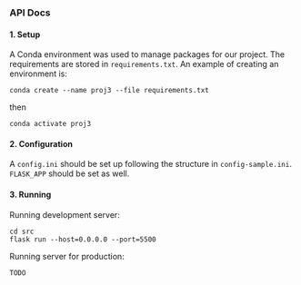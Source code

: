### API Docs

#### 1. Setup
A Conda environment was used to manage packages for our project. The requirements are stored in `requirements.txt`. An example of creating an environment is:

```
conda create --name proj3 --file requirements.txt
```

then 

```
conda activate proj3
```

#### 2. Configuration
A `config.ini` should be set up following the structure in `config-sample.ini`.
`FLASK_APP` should be set as well.

#### 3. Running
Running development server:
```
cd src
flask run --host=0.0.0.0 --port=5500
```

Running server for production:
```
TODO
```
